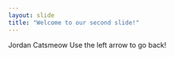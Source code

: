 ```yaml
---
layout: slide
title: "Welcome to our second slide!"
---
```

Jordan Catsmeow
Use the left arrow to go back!
